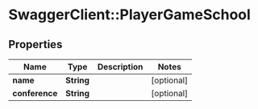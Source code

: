 # SwaggerClient::PlayerGameSchool

## Properties
Name | Type | Description | Notes
------------ | ------------- | ------------- | -------------
**name** | **String** |  | [optional] 
**conference** | **String** |  | [optional] 


